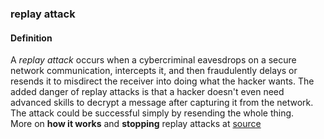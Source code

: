 ### replay attack

<h4>Definition</h4><p>A <em>replay attack</em> occurs when a cybercriminal eavesdrops on a secure network communication, intercepts it, and then fraudulently delays or resends it to misdirect the receiver into doing what the hacker wants. The added danger of replay attacks is that a hacker doesn&#39;t even need advanced skills to decrypt a message after capturing it from the network. The attack could be successful simply by resending the whole thing.<br>More on <strong>how it works</strong> and <strong>stopping</strong> replay attacks at <a href="https://www.kaspersky.com/resource-center/definitions/replay-attack">source</a></p>
